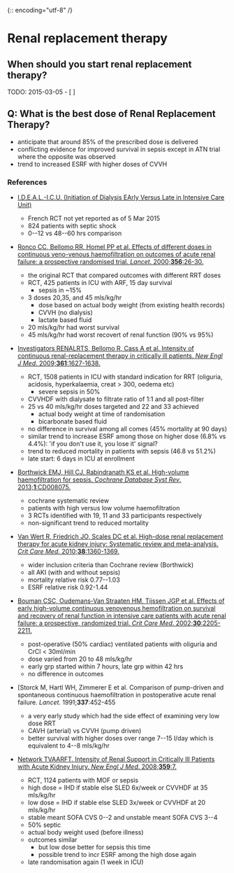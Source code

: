 {:: encoding="utf-8" /}

# Renal replacement therapy

## When should you start renal replacement therapy?

TODO: 2015-03-05 - [ ] 

## Q: What is the best dose of Renal Replacement Therapy?

- anticipate that around 85% of the prescribed dose is delivered
- conflicting evidence for improved survival in sepsis except in ATN trial where the opposite was observed
- trend to increased ESRF with higher doses of CVVH

### References

- [I.D.E.A.L.-I.C.U. (Initiation of Dialysis EArly Versus Late in Intensive Care Unit)](http://clinicaltrials.gov/show/NCT01682590)
    - French RCT not yet reported as of 5 Mar 2015
    - 824 patients with septic shock
    - 0--12 vs 48--60 hrs comparison

- [Ronco CC, Bellomo RR, Homel PP et al. Effects of different doses in continuous veno-venous haemofiltration on outcomes of acute renal failure: a prospective randomised trial. *Lancet*. 2000;**356**:26-30.](http://dx.doi.org/10.1016/S0140-6736(00)02430-2)
    - the original RCT that compared outcomes with different RRT doses
    - RCT, 425 patients in ICU with ARF, 15 day survival
        - sepsis in ~15%
    - 3 doses 20,35, and 45 mls/kg/hr
        - dose based on actual body weight (from existing health records)
        - CVVH (no dialysis)
        - lactate based fluid
    - 20 mls/kg/hr had worst survival
    - 45 mls/kg/hr had worst recovert of renal function (90% vs 95%)

- [Investigators RENALRTS, Bellomo R, Cass A et al. Intensity of continuous renal-replacement therapy in critically ill patients. *New Engl J Med*. 2009;**361**:1627-1638.](http://dx.doi.org/10.1056/NEJMoa0902413)
    - RCT, 1508 patients in ICU with standard indication for RRT (oliguria, acidosis, hyperkalaemia, creat > 300, oedema etc)
        - severe sepsis in 50%
    - CVVHDF with dialysate to filtrate ratio of 1:1 and all post-filter
    - 25 vs 40 mls/kg/hr doses targeted and 22 and 33 achieved
        - actual body weight at time of randomisation
        - bicarbonate based fluid
    - no difference in survival among all comes (45% mortality at 90 days)
    - similar trend to increase ESRF among those on higher dose (6.8% vs 4.4%): 'if you don't use it, you lose it' signal?
    - trend to reduced mortality in patients with sepsis (46.8 vs 51.2%)
    - late start: 6 days in ICU at enrollment


- [Borthwick EMJ, Hill CJ, Rabindranath KS et al. High-volume haemofiltration for sepsis. *Cochrane Database Syst Rev*. 2013;**1**:CD008075.](http://dx.doi.org/10.1002/14651858.CD008075.pub2)
    - cochrane systematic review
    - patients with high versus low volume haemofiltration
    - 3 RCTs identified with 19, 11 and 33 participants respectively
    - non-significant trend to reduced mortality

- [Van Wert R, Friedrich JO, Scales DC et al. High-dose renal replacement therapy for acute kidney injury: Systematic review and meta-analysis. *Crit Care Med*. 2010;**38**:1360-1369.](http://dx.doi.org/10.1097/CCM.0b013e3181d9d912)
    - wider inclusion criteria than Cochrane review (Borthwick)
    - all AKI (with and without sepsis)
    - mortality relative risk 0.77--1.03
    - ESRF relative risk 0.92-1.44

- [Bouman CSC, Oudemans-Van Straaten HM, Tijssen JGP et al. Effects of early high-volume continuous venovenous hemofiltration on survival and recovery of renal function in intensive care patients with acute renal failure: a prospective, randomized trial. *Crit Care Med*. 2002;**30**:2205-2211.](http://dx.doi.org/10.1097/01.CCM.0000030444.21921.EF)
    - post-operative (50% cardiac) ventilated patients with oliguria and CrCl < 30ml/min
    - dose varied from 20 to 48 mls/kg/hr
    - early grp started  within 7 hours, late grp within 42 hrs
    - no difference in outcomes

- [Storck M, Hartl WH, Zimmerer E et al. Comparison of pump-driven and spontaneous continuous haemofiltration in postoperative acute renal failure. *Lancet*. 1991;**337**:452-455
    - a very early study which had the side effect of examining very low dose RRT
    - CAVH (arterial) vs CVVH (pump driven)
    - better survival with higher doses over range 7--15 l/day which is equivalent to 4--8 mls/kg/hr

- [Network TVAARFT. Intensity of Renal Support in Critically Ill Patients with Acute Kidney Injury. *New Engl J Med*. 2008;**359**:7.](http://dx.doi.org/10.1056/NEJMoa0802639)
    - RCT, 1124 patients with MOF or sepsis
    - high dose = IHD if stable else SLED 6x/week or CVVHDF at 35 mls/kg/hr
    - low dose = IHD if stable else SLED 3x/week or CVVHDF at 20 mls/kg/hr
    - stable meant SOFA CVS 0--2 and unstable meant SOFA CVS 3--4
    - 50% septic
    - actual body weight used (before illness)
    - outcomes similar
        - but low dose better for sepsis this time
        - possible trend to incr ESRF among the high dose again
    - late randomisation again (1 week in ICU)